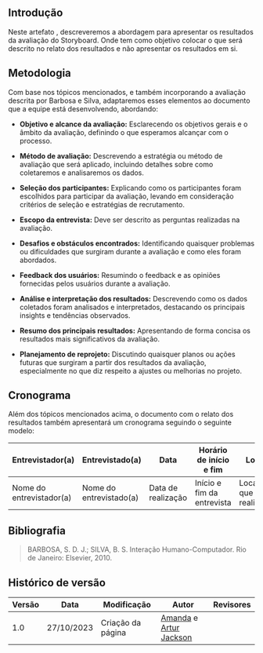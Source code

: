 ## Introdução

Neste artefato , descreveremos a abordagem para apresentar os resultados da avaliação do Storyboard. Onde tem como objetivo colocar o que será descrito no relato dos resultados e não apresentar os resultados em si.

## Metodologia 

Com base nos tópicos mencionados, e também incorporando a avaliação descrita por Barbosa e Silva, adaptaremos esses elementos ao documento que a equipe está desenvolvendo, abordando:

- **Objetivo e alcance da avaliação:** Esclarecendo os objetivos gerais e o âmbito da avaliação, definindo o que esperamos alcançar com o processo.

- **Método de avaliação:** Descrevendo a estratégia ou método de avaliação que será aplicado, incluindo detalhes sobre como coletaremos e analisaremos os dados.

- **Seleção dos participantes:** Explicando como os participantes foram escolhidos para participar da avaliação, levando em consideração critérios de seleção e estratégias de recrutamento.

- **Escopo da entrevista:** Deve ser descrito as perguntas realizadas na avaliação.

- **Desafios e obstáculos encontrados:** Identificando quaisquer problemas ou dificuldades que surgiram durante a avaliação e como eles foram abordados.

- **Feedback dos usuários:** Resumindo o feedback e as opiniões fornecidas pelos usuários durante a avaliação.

- **Análise e interpretação dos resultados:** Descrevendo como os dados coletados foram analisados e interpretados, destacando os principais insights e tendências observados.

- **Resumo dos principais resultados:** Apresentando de forma concisa os resultados mais significativos da avaliação.

- **Planejamento de reprojeto:** Discutindo quaisquer planos ou ações futuras que surgiram a partir dos resultados da avaliação, especialmente no que diz respeito a ajustes ou melhorias no projeto.

## Cronograma

Além dos tópicos mencionados acima, o documento com o relato dos resultados também apresentará um cronograma seguindo o seguinte modelo:

| Entrevistador(a) | Entrevistado(a)| Data | Horário de início e fim | Local | 
|-----|-----|-----|-----|-----|
|Nome do entrevistador(a)|Nome do entrevistado(a)|Data de realização|Início e fim da entrevista|Local em que foi realizado|

## Bibliografia
> BARBOSA, S. D. J.; SILVA, B. S. Interação Humano-Computador. Rio de Janeiro: Elsevier, 2010.

## Histórico de versão

| Versão | Data       | Modificação                             | Autor                         | Revisores                         |
| ------ | ---------- | --------------------------------------- | ----------------------------- | ----------------------------- |
|    1.0   |   27/10/2023   |   Criação da página |  [Amanda](https://github.com/Amandaaaaabreu) e  [Artur Jackson](https://github.com/artur-jack) |  []()|